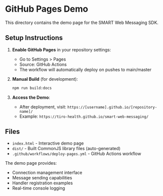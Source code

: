 # GitHub Pages Demo

This directory contains the demo page for the SMART Web Messaging SDK.

## Setup Instructions

1. **Enable GitHub Pages** in your repository settings:
   - Go to Settings > Pages
   - Source: GitHub Actions
   - The workflow will automatically deploy on pushes to main/master

2. **Manual Build** (for development):
   ```bash
   npm run build:docs
   ```

3. **Access the Demo**:
   - After deployment, visit: `https://[username].github.io/[repository-name]/`
   - Example: `https://tiro-health.github.io/smart-web-messaging/`

## Files

- `index.html` - Interactive demo page
- `dist/` - Built CommonJS library files (auto-generated)
- `.github/workflows/deploy-pages.yml` - GitHub Actions workflow

The demo page provides:
- Connection management interface
- Message sending capabilities  
- Handler registration examples
- Real-time console logging